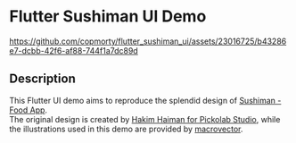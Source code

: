# Flutter Sushiman UI Demo

https://github.com/copmorty/flutter_sushiman_ui/assets/23016725/b43286e7-dcbb-42f6-af88-744f1a7dc89d

## Description

This Flutter UI demo aims to reproduce the splendid design of [Sushiman - Food App](https://dribbble.com/shots/18548602-Sushiman-Food-App).\
The original design is created by [Hakim Haiman for Pickolab Studio](https://dribbble.com/mochamadhakim), while the illustrations used in this demo are provided by [macrovector](https://www.freepik.com/author/macrovector).
